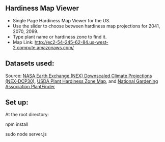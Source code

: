## Hardiness Map Viewer
- Single Page Hardiness Map Viewer for the US.
- Use the slider to choose between hardiness map projections for 2041, 2070, 2099. 
- Type plant name or hardiness zone to find it.
- Map Link: <a href="http://ec2-54-245-62-84.us-west-2.compute.amazonaws.com/">http://ec2-54-245-62-84.us-west-2.compute.amazonaws.com/</a>

## Datasets used: 
<div class='legend-source'>Source: <a href="https://cds.nccs.nasa.gov/nex/">NASA Earth Exchange (NEX) Downscaled Climate Projections (NEX-DCP30)</a>, <a href="http://planthardiness.ars.usda.gov/PHZMWeb/">USDA Plant Hardiness Zone Map</a>, and <a href="http://www.garden.org/plantfinder/">National Gardening Association PlantFinder</a></div>

## Set up:
At the root directory:

npm install

sudo node server.js
